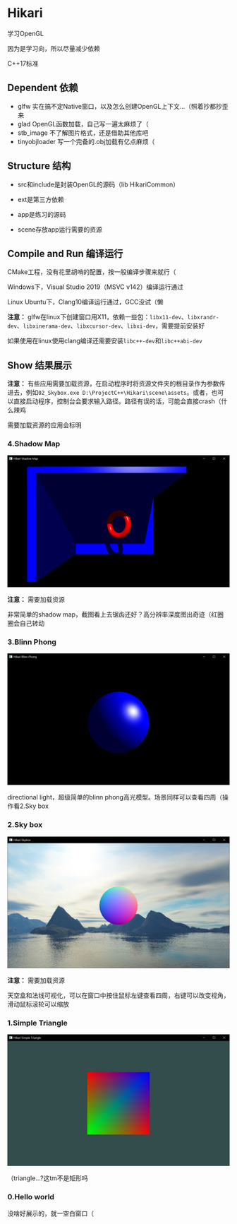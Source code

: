 # Hikari

学习OpenGL

因为是学习向，所以尽量减少依赖

C++17标准

## Dependent 依赖

* glfw 实在搞不定Native窗口，以及怎么创建OpenGL上下文...（照着抄都抄歪来
* glad OpenGL函数加载，自己写一遍太麻烦了（
* stb_image 不了解图片格式，还是借助其他库吧
* tinyobjloader 写一个完备的.obj加载有亿点麻烦（

## Structure 结构

* src和include是封装OpenGL的源码（lib HikariCommon）

* ext是第三方依赖

* app是练习的源码

* scene存放app运行需要的资源

## Compile and Run 编译运行

CMake工程，没有花里胡哨的配置，按一般编译步骤来就行（

Windows下，Visual Studio 2019（MSVC v142）编译运行通过

Linux Ubuntu下，Clang10编译运行通过，GCC没试（懒

**注意：** glfw在linux下创建窗口用X11，依赖一些包：`libx11-dev`、`libxrandr-dev`、`libxinerama-dev`、`libxcursor-dev`、`libxi-dev`，需要提前安装好

如果使用在linux使用clang编译还需要安装`libc++-dev`和`libc++abi-dev`

## Show 结果展示

**注意：** 有些应用需要加载资源，在启动程序时将资源文件夹的根目录作为参数传进去，例如`02_Skybox.exe D:\ProjectC++\Hikari\scene\assets`。或者，也可以直接启动程序，控制台会要求输入路径。路径有误的话，可能会直接crash（什么辣鸡

需要加载资源的应用会标明

### 4.Shadow Map

<img src="show/4-shadow_map.png" alt="4-shadow_map.png">

**注意：** 需要加载资源

非常简单的shadow map，截图看上去锯齿还好？高分辨率深度图出奇迹（红圈圈会自己转动

### 3.Blinn Phong

<img src="show/3-blinn.png" alt="3-blinn.png">

directional light，超级简单的blinn phong高光模型。场景同样可以查看四周（操作看2.Sky box

### 2.Sky box

<img src="show/2-skybox.png" alt="2-skybox.png">

**注意：** 需要加载资源

天空盒和法线可视化，可以在窗口中按住鼠标左键查看四周，右键可以改变视角，滑动鼠标滚轮可以缩放

### 1.Simple Triangle

<img src="show/1-triangle.png" alt="1-triangle.png">

（triangle...?这tm不是矩形吗

### 0.Hello world

没啥好展示的，就一空白窗口（